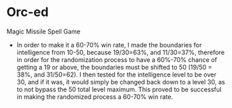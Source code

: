 # Orc-ed
Magic Missile Spell Game
 - In order to make it a 60-70% win rate, I made the boundaries for intelligence from 10-50, because 19/30=63%, and 11/30=37%, therefore in order for the randomization process to have a 60%-70% chance of getting a 19 or above, the boundaries must be shifted to 50 (19/50 = 38%, and 31/50=62). I then tested for the intelligence level to be over 30, and if it was, it would simply be changed back down to a level 30, as to not bypass the 50 total level maximum. This proved to be successful in making the randomized process a 60-70% win rate.

